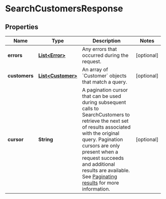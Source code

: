 
# SearchCustomersResponse

## Properties
Name | Type | Description | Notes
------------ | ------------- | ------------- | -------------
**errors** | [**List&lt;Error&gt;**](Error.md) | Any errors that occurred during the request. |  [optional]
**customers** | [**List&lt;Customer&gt;**](Customer.md) | An array of &#x60;Customer&#x60; objects that match a query. |  [optional]
**cursor** | **String** | A pagination cursor that can be used during subsequent calls to SearchCustomers to retrieve the next set of results associated with the original query. Pagination cursors are only present when a request succeeds and additional results are available.  See [Paginating results](#paginatingresults) for more information. |  [optional]



